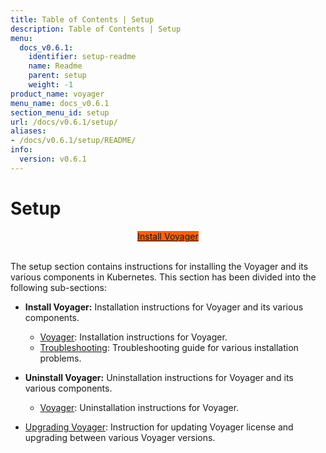 ```yaml
---
title: Table of Contents | Setup
description: Table of Contents | Setup
menu:
  docs_v0.6.1:
    identifier: setup-readme
    name: Readme
    parent: setup
    weight: -1
product_name: voyager
menu_name: docs_v0.6.1
section_menu_id: setup
url: /docs/v0.6.1/setup/
aliases:
- /docs/v0.6.1/setup/README/
info:
  version: v0.6.1
---
```


# Setup

<div style="text-align: center;">
  <a class="button is-info is-medium is-active has-text-weight-normal" href="/docs/v0.6.1/setup/install/voyager"  style="background:#FC6011; width: 18rem;">Install Voyager</a>
</div>
<br>

The setup section contains instructions for installing the Voyager and its various components in Kubernetes. This section has been divided into the following sub-sections:

- **Install Voyager:** Installation instructions for Voyager and its various components.
  - [Voyager](/docs/v0.6.1/setup/install/voyager): Installation instructions for Voyager.
  - [Troubleshooting](/docs/v0.6.1/setup/install/troubleshooting): Troubleshooting guide for various installation problems.

- **Uninstall Voyager:** Uninstallation instructions for Voyager and its various components.
  - [Voyager](/docs/v0.6.1/setup/uninstall/voyager): Uninstallation instructions for Voyager.

- [Upgrading Voyager](/docs/v0.6.1/setup/upgrade/): Instruction for updating Voyager license and upgrading between various Voyager versions.
